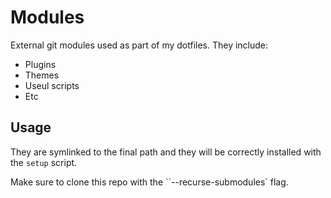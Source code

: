 # Modules
External git modules used as part of my dotfiles. They include:
* Plugins
* Themes
* Useul scripts
* Etc

## Usage
They are symlinked to the final path and they will be correctly installed with the `setup` script.

Make sure to clone this repo with the ``--recurse-submodules` flag.
